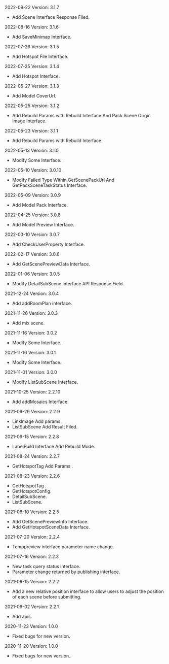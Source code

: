 2022-09-22 Version: 3.1.7
- Add  Scene Interface Response Filed.

2022-08-16 Version: 3.1.6
- Add  SaveMinimap Interface.

2022-07-26 Version: 3.1.5
- Add  Hotspot  File Interface.

2022-07-25 Version: 3.1.4
- Add  Hotspot Interface.

2022-05-27 Version: 3.1.3
- Add  Model CoverUrl.

2022-05-25 Version: 3.1.2
- Add  Rebuild Params with Rebuild  Interface And Pack Scene Origin Image Interface.

2022-05-23 Version: 3.1.1
- Add  Rebuild Params with Rebuild  Interface.

2022-05-13 Version: 3.1.0
- Modify  Some  Interface.

2022-05-10 Version: 3.0.10
- Modify  Failed Type Within GetScenePackUrl And GetPackSceneTaskStatus  Interface.

2022-05-09 Version: 3.0.9
- Add Model Pack Interface.

2022-04-25 Version: 3.0.8
- Add Model Preview Interface.

2022-03-10 Version: 3.0.7
- Add CheckUserProperty Interface.

2022-02-17 Version: 3.0.6
- Add GetScenePreviewData Interface.

2022-01-06 Version: 3.0.5
- Modify DetailSubScene interface API Response Field.

2021-12-24 Version: 3.0.4
- Add addRoomPlan interface.

2021-11-26 Version: 3.0.3
- Add mix scene.

2021-11-16 Version: 3.0.2
- Modify Some Interface.

2021-11-16 Version: 3.0.1
- Modify Some Interface.

2021-11-01 Version: 3.0.0
- Modify ListSubScene Interface.

2021-10-25 Version: 2.2.10
- Add addMosaics Interface.

2021-09-29 Version: 2.2.9
- LinkImage Add params.
- ListSubScene Add Result Filed.

2021-09-15 Version: 2.2.8
- LabelBuild Interface  Add Rebuild Mode.

2021-08-24 Version: 2.2.7
- GetHotspotTag Add Params .

2021-08-23 Version: 2.2.6
- GetHotspotTag .
- GetHotspotConfig.
- DetailSubScene.
- ListSubScene.

2021-08-10 Version: 2.2.5
- Add GetScenePreviewInfo Interface.
- Add GetHotspotSceneData Interface.

2021-07-20 Version: 2.2.4
- Temppreview interface parameter name change.

2021-07-16 Version: 2.2.3
- New task query status interface.
- Parameter change returned by publishing interface.

2021-06-15 Version: 2.2.2
- Add a new relative position interface to allow users to adjust the position of each scene before submitting.

2021-06-02 Version: 2.2.1
- Add apis.

2020-11-23 Version: 1.0.0
- Fixed bugs for new version.

2020-11-20 Version: 1.0.0
- Fixed bugs for new version.

